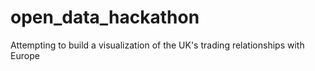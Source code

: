 # open_data_hackathon
Attempting to build a visualization of the UK's trading relationships with Europe
